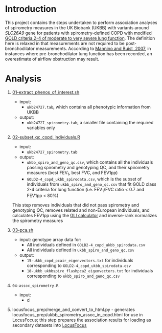 # Introduction

This project contains the steps undertaken to perform association analyses of spirometry measures in the UK Biobank (UKBB) with variants around _SLC26A9_ gene for patients with spirometry-defined COPD with modified [GOLD criteria 2-4 of moderate to very severe lung function](https://pubmed.ncbi.nlm.nih.gov/17765526/). The definition here is relaxed in that measurements are not required to be post-bronchodilator measurements. According to [Mannino and Buist, 2007](https://pubmed.ncbi.nlm.nih.gov/17765526/), in instances where pre-bronchodilator lung function has been recorded, an overestimate of airflow obstruction may result.


# Analysis

  1. [01-extract_phenos_of_interest.sh](code/01-extract_phenos_of_interest.sh)  
      - input:  
          - `ukb24727.tab`, which contains all phenotypic information from UKBB        
      - output:  
          - `ukb24727_spirometry.tab`, a smaller file containing the required variables only  

  2. [02-subset_qc_copd_individuals.R](code/02-subset_qc_copd_individuals.R)  
      - input:  
          - `ukb24727_spirometry.tab`
      - output:  
          - `ukbb_spiro_and_geno_qc.csv`, which contains all the individuals passing spirometry and genotyping QC, and their spirometry measures (best FEV<sub>1</sub>, best FVC, and FEV1pp)
          - `GOLD2-4_copd_ukbb_spirodata.csv`, which is the subset of individuals from `ukbb_spiro_and_geno_qc.csv` that fit GOLD class 2-4 criteria for lung function (i.e. FEV<sub>1</sub>/FVC ratio &lt; 0.7 and FEV1pp &lt; 80&percnt;)  
          
      This step removes individuals that did not pass spirometry and genotyping QC, removes related and non-European individuals, and calculates FEV1pp using the [GLI calculator](http://gli-calculator.ersnet.org/index.html) and inverse-rank normalizes the spirometry measures  

  3. [03-pca.sh](code/03-pca.sh)  
      - input: genotype array data for:  
          - All individuals defined in `GOLD2-4_copd_ukbb_spirodata.csv`  
          - All individuals defined in `ukbb_spiro_and_geno_qc.csv`
      - output:  
          - `15-ukbb_copd_pcair_eigenvectors.txt` for individuals corresponding to `GOLD2-4_copd_ukbb_spirodata.csv`  
          - `18-ukbb_ukbbspiro_flashpca2_eigenvectors.txt` for individuals corresponding to `ukbb_spiro_and_geno_qc.csv`

  4. `04-assoc_spirometry.R`  
      - input:
          - d

  5. locusfocus_prep/merge_and_convert_to_html.py - generates locusfocus_prep/ukbb_spirometry_assoc_in_copd.html for use in LocusFocus; this step prepares the association results for loading as secondary datasets into [LocusFocus](https://locusfocus.research.sickkids.ca)  


